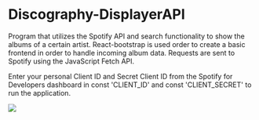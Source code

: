 # Discography-DisplayerAPI
Program that utilizes the Spotify API and search functionality to show the albums of a certain artist. 
React-bootstrap is used order to create a basic frontend in order to handle incoming album data.
Requests are sent to Spotify using the JavaScript Fetch API.

Enter your personal Client ID and Secret Client ID from the Spotify for Developers dashboard in const 'CLIENT_ID' and const 'CLIENT_SECRET' to run the application.

![](spotifydisplayerGIF.gif)

